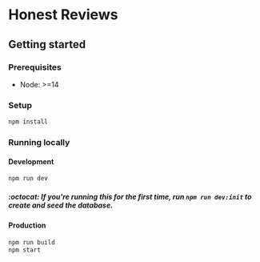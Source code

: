 # Honest Reviews

## Getting started

### Prerequisites

- Node: >=14

### Setup

```sh
npm install
```

### Running locally

#### Development

```sh
npm run dev
```

##### :octocat: If you're running this for the first time, run `npm run dev:init` to create and seed the database.

#### Production

```sh
npm run build
npm start
```
